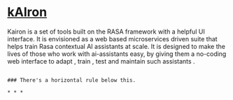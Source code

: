 # [kAIron](https://github.com/udit-pandey/kairon)
Kairon is a set of tools built on the RASA framework with a helpful UI interface. It is envisioned as a web based microservices driven suite that helps train Rasa contextual AI assistants at scale. It is designed to make the lives of those who work with ai-assistants easy, by giving them a no-coding web interface to adapt , train , test and maintain such assistants .

```

### There's a horizontal rule below this.

* * *
